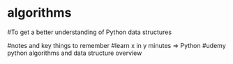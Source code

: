 # algorithms

#To get a better understanding of Python data structures

#notes and key things to remember
#learn x in y minutes => Python
#udemy python algorithms and data structure overview

